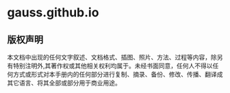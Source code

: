 # gauss.github.io

## 版权声明
本文档中出现的任何文字叙述、文档格式、插图、照片、方法、过程等内容，除另有特别注明外,其著作权或其他相关权利均属于。未经书面同意，任何人不得以任何方式或形式对本手册内的任何部分进行复制、摘录、备份、修改、传播、翻译成其它语言、将其全部或部分用于商业用途。
